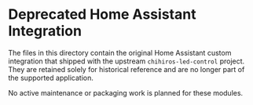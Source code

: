 # Deprecated Home Assistant Integration

The files in this directory contain the original Home Assistant custom
integration that shipped with the upstream `chihiros-led-control`
project. They are retained solely for historical reference and are no
longer part of the supported application.

No active maintenance or packaging work is planned for these modules.
